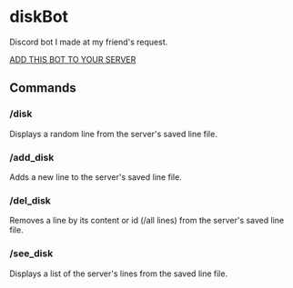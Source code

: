 # diskBot


Discord bot I made at my friend's request.

[ADD THIS BOT TO YOUR SERVER](https://discord.com/oauth2/authorize?client_id=1306356201017184298)


## Commands

### /disk
Displays a random line from the server's saved line file.

### /add_disk
Adds a new line to the server's saved line file.

### /del_disk
Removes a line by its content or id (/all lines) from the server's saved line file.

### /see_disk
Displays a list of the server's lines from the saved line file.
